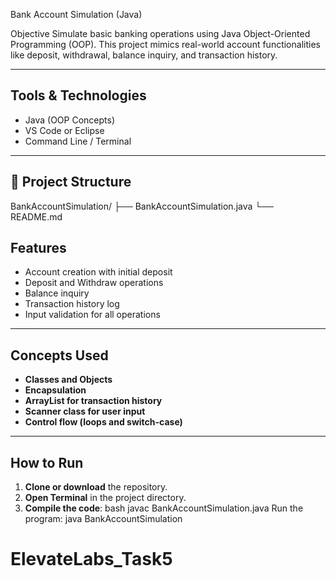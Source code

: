 
Bank Account Simulation (Java)

Objective
Simulate basic banking operations using Java Object-Oriented Programming (OOP). This project mimics real-world account functionalities like deposit, withdrawal, balance inquiry, and transaction history.

---

## Tools & Technologies
- Java (OOP Concepts)
- VS Code or Eclipse
- Command Line / Terminal

---

## 📂 Project Structure

BankAccountSimulation/
├── BankAccountSimulation.java
└── README.md


## Features
- Account creation with initial deposit
- Deposit and Withdraw operations
- Balance inquiry
- Transaction history log
- Input validation for all operations

---

##  Concepts Used
- **Classes and Objects**
- **Encapsulation**
- **ArrayList for transaction history**
- **Scanner class for user input**
- **Control flow (loops and switch-case)**

---

## How to Run

1. **Clone or download** the repository.
2. **Open Terminal** in the project directory.
3. **Compile the code**:
   bash
   javac BankAccountSimulation.java
Run the program:
java BankAccountSimulation
# ElevateLabs_Task5
